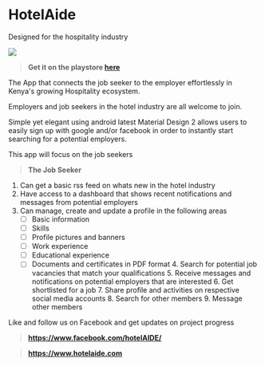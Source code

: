 # HotelAide

Designed for the  hospitality industry

![](https://static1.squarespace.com/static/55e50bdfe4b0a8e8abf3e82c/t/5b57434ef950b7329f3f65f0/1532445581749/global-playstore.png)
>**Get it on the playstore [here](https://play.google.com/store/apps/details?id=com.hotelaide)**

The App that connects the job seeker to the employer effortlessly in Kenya's growing Hospitality ecosystem.

Employers and job seekers in the hotel industry are all welcome to join.

Simple yet elegant using android latest Material Design 2 allows users to easily sign up with google and/or facebook in order to instantly start searching for a potential employers.

This app will focus on the job seekers

>**The Job Seeker**
    
   1. Can get a basic rss feed on whats new in the hotel industry
   2. Have access to a dashboard that shows recent notifications and messages from potential employers
   3. Can manage, create and update a profile in the following areas
        - [ ] Basic information
        - [ ] Skills
        - [ ] Profile pictures and banners
        - [ ] Work experience
        - [ ] Educational experience
        - [ ] Documents and certificates in PDF format
    4. Search for potential job vacancies that match your qualifications
    5. Receive messages and notifications on potential employers that are interested 
    6. Get shortlisted for a job
    7. Share profile and activities on respective social media accounts
    8. Search for other members
    9. Message other members

Like and follow us on Facebook and get updates on project progress

>**<https://www.facebook.com/hotelAIDE/>**

>**<https://www.hotelaide.com>**

 
